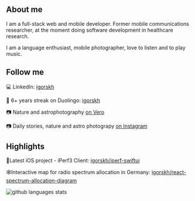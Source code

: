## About me
I am a full-stack web and mobile developer. Former mobile communications researcher, at the moment doing software development in healthcare research.

I am a language enthusiast, mobile photographer, love to listen and to play music.

## Follow me

💻 LinkedIn: [igorskh](https://linkedin.com/in/igorskh)

🦉 6+ years streak on Duolingo: [igorskh](https://duolingo.com/profile/igorskh)

📷 Nature and astrophotography [on Vero](https://vero.co/igorskh)

📷 Daily stories, nature and astro photograpy [on Instagram](https://www.instagram.com/igorskh/)

## Highlights
🍏Latest iOS project - iPerf3 Client: [igorskh/iperf-swiftui](https://github.com/igorskh/iperf-swiftui)

🕸Interactive map for radio spectrum allocation in Germany: [igorskh/react-spectrum-allocation-diagram](https://github.com/igorskh/react-spectrum-allocation-diagram)

![github languages stats](https://github-readme-stats.vercel.app/api/top-langs/?username=igorskh&layout=compact&theme=blue-green&hide=c,html)
